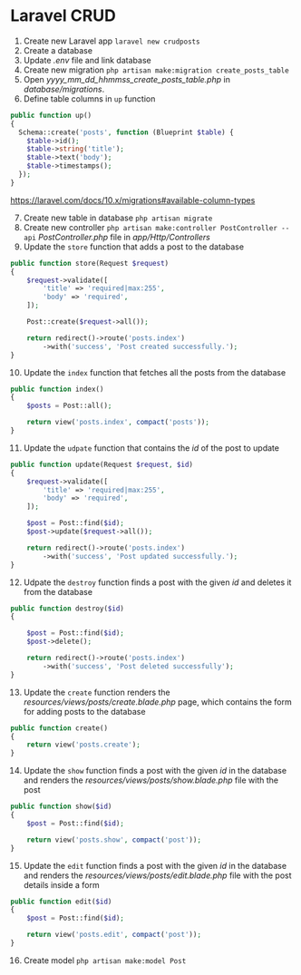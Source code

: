 # Laravel CRUD

1. Create new Laravel app `laravel new crudposts`
2. Create a database
3. Update _.env_ file and link database
4. Create new migration `php artisan make:migration create_posts_table`
5. Open _yyyy_mm_dd_hhmmss_create_posts_table.php_ in _database/migrations_.
6. Define table columns in `up` function

```php
public function up()
{
  Schema::create('posts', function (Blueprint $table) {
    $table->id();
    $table->string('title');
    $table->text('body');
    $table->timestamps();
  });
}
```

https://laravel.com/docs/10.x/migrations#available-column-types

7. Create new table in database `php artisan migrate`
8. Create new controller `php artisan make:controller PostController --api` _PostController.php_ file in _app/Http/Controllers_
9. Update the `store` function that adds a post to the database

```php
public function store(Request $request)
{
    $request->validate([
        'title' => 'required|max:255',
        'body' => 'required',
    ]);

    Post::create($request->all());

    return redirect()->route('posts.index')
        ->with('success', 'Post created successfully.');
}
```

10. Update the `index` function that fetches all the posts from the database

```php
public function index()
{
    $posts = Post::all();

    return view('posts.index', compact('posts'));
}
```

11. Update the `udpate` function that contains the _id_ of the post to update

```php
public function update(Request $request, $id)
{
    $request->validate([
        'title' => 'required|max:255',
        'body' => 'required',
    ]);

    $post = Post::find($id);
    $post->update($request->all());

    return redirect()->route('posts.index')
        ->with('success', 'Post updated successfully.');
}
```

12. Udpate the `destroy` function finds a post with the given _id_ and deletes it from the database

```php
public function destroy($id)
{

    $post = Post::find($id);
    $post->delete();

    return redirect()->route('posts.index')
        ->with('success', 'Post deleted successfully');
}
```

13. Update the `create` function renders the _resources/views/posts/create.blade.php_ page, which contains the form for adding posts to the database

```php
public function create()
{
    return view('posts.create');
}
```

14. Update the `show` function finds a post with the given _id_ in the database and renders the _resources/views/posts/show.blade.php_ file with the post

```php
public function show($id)
{
    $post = Post::find($id);

    return view('posts.show', compact('post'));
}
```

15. Update the `edit` function finds a post with the given _id_ in the database and renders the _resources/views/posts/edit.blade.php_ file with the post details inside a form

```php
public function edit($id)
{
    $post = Post::find($id);

    return view('posts.edit', compact('post'));
}
```

16. Create model `php artisan make:model Post`
